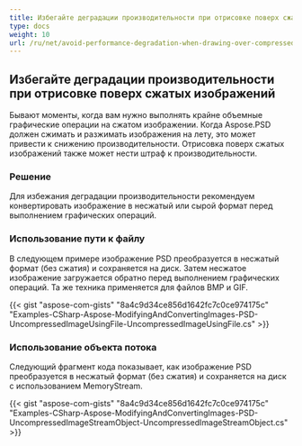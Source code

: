 ```yaml
---
title: Избегайте деградации производительности при отрисовке поверх сжатых изображений
type: docs
weight: 10
url: /ru/net/avoid-performance-degradation-when-drawing-over-compressed-images/
---
```


## **Избегайте деградации производительности при отрисовке поверх сжатых изображений**
Бывают моменты, когда вам нужно выполнять крайне объемные графические операции на сжатом изображении. Когда Aspose.PSD должен сжимать и разжимать изображения на лету, это может привести к снижению производительности. Отрисовка поверх сжатых изображений также может нести штраф к производительности.
### **Решение**
Для избежания деградации производительности рекомендуем конвертировать изображение в несжатый или сырой формат перед выполнением графических операций.
### **Использование пути к файлу**
В следующем примере изображение PSD преобразуется в несжатый формат (без сжатия) и сохраняется на диск. Затем несжатое изображение загружается обратно перед выполнением графических операций. Та же техника применяется для файлов BMP и GIF.


{{< gist "aspose-com-gists" "8a4c9d34ce856d1642fc7c0ce974175c" "Examples-CSharp-Aspose-ModifyingAndConvertingImages-PSD-UncompressedImageUsingFile-UncompressedImageUsingFile.cs" >}}
### **Использование объекта потока**
Следующий фрагмент кода показывает, как изображение PSD преобразуется в несжатый формат (без сжатия) и сохраняется на диск с использованием MemoryStream.


{{< gist "aspose-com-gists" "8a4c9d34ce856d1642fc7c0ce974175c" "Examples-CSharp-Aspose-ModifyingAndConvertingImages-PSD-UncompressedImageStreamObject-UncompressedImageStreamObject.cs" >}}
